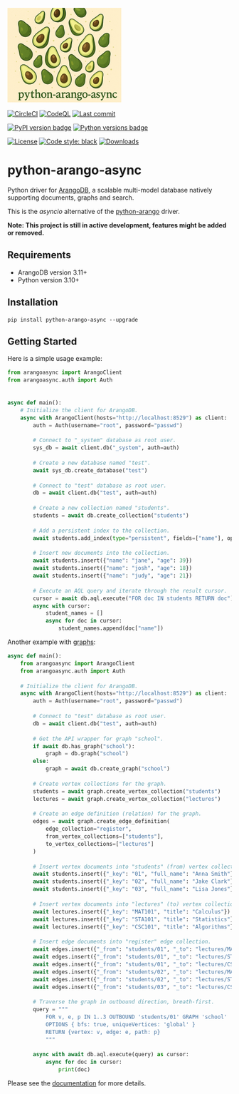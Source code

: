 ![Logo](docs/static/logo.png)

[![CircleCI](https://dl.circleci.com/status-badge/img/gh/arangodb/python-arango-async/tree/main.svg?style=svg)](https://dl.circleci.com/status-badge/redirect/gh/arangodb/python-arango-async/tree/main)
[![CodeQL](https://github.com/arangodb/python-arango-async/actions/workflows/codeql.yaml/badge.svg)](https://github.com/arangodb/python-arango-async/actions/workflows/codeql.yaml)
[![Last commit](https://img.shields.io/github/last-commit/arangodb/python-arango-async)](https://github.com/arangodb/python-arango-async/commits/main)

[![PyPI version badge](https://img.shields.io/pypi/v/python-arango-async?color=3775A9&style=for-the-badge&logo=pypi&logoColor=FFD43B)](https://pypi.org/project/python-arango-async/)
[![Python versions badge](https://img.shields.io/badge/3.10%2B-3776AB?style=for-the-badge&logo=python&logoColor=FFD43B&label=Python)](https://pypi.org/project/python-arango-async/)

[![License](https://img.shields.io/github/license/arangodb/python-arango?color=9E2165&style=for-the-badge)](https://github.com/arangodb/python-arango/blob/main/LICENSE)
[![Code style: black](https://img.shields.io/static/v1?style=for-the-badge&label=code%20style&message=black&color=black)](https://github.com/psf/black)
[![Downloads](https://img.shields.io/pepy/dt/python-arango-async?style=for-the-badge&color=282661
)](https://pepy.tech/project/python-arango-async)

# python-arango-async

Python driver for [ArangoDB](https://www.arangodb.com), a scalable multi-model
database natively supporting documents, graphs and search.

This is the _asyncio_ alternative of the [python-arango](https://github.com/arangodb/python-arango)
driver.

**Note: This project is still in active development, features might be added or removed.**

## Requirements

- ArangoDB version 3.11+
- Python version 3.10+

## Installation

```shell
pip install python-arango-async --upgrade
```

## Getting Started

Here is a simple usage example:

```python
from arangoasync import ArangoClient
from arangoasync.auth import Auth


async def main():
    # Initialize the client for ArangoDB.
    async with ArangoClient(hosts="http://localhost:8529") as client:
        auth = Auth(username="root", password="passwd")

        # Connect to "_system" database as root user.
        sys_db = await client.db("_system", auth=auth)

        # Create a new database named "test".
        await sys_db.create_database("test")

        # Connect to "test" database as root user.
        db = await client.db("test", auth=auth)

        # Create a new collection named "students".
        students = await db.create_collection("students")

        # Add a persistent index to the collection.
        await students.add_index(type="persistent", fields=["name"], options={"unique": True})

        # Insert new documents into the collection.
        await students.insert({"name": "jane", "age": 39})
        await students.insert({"name": "josh", "age": 18})
        await students.insert({"name": "judy", "age": 21})

        # Execute an AQL query and iterate through the result cursor.
        cursor = await db.aql.execute("FOR doc IN students RETURN doc")
        async with cursor:
            student_names = []
            async for doc in cursor:
                student_names.append(doc["name"])
```

Another example with [graphs](https://docs.arangodb.com/stable/graphs/):

```python
async def main():
    from arangoasync import ArangoClient
    from arangoasync.auth import Auth

    # Initialize the client for ArangoDB.
    async with ArangoClient(hosts="http://localhost:8529") as client:
        auth = Auth(username="root", password="passwd")

        # Connect to "test" database as root user.
        db = await client.db("test", auth=auth)

        # Get the API wrapper for graph "school".
        if await db.has_graph("school"):
            graph = db.graph("school")
        else:
            graph = await db.create_graph("school")

        # Create vertex collections for the graph.
        students = await graph.create_vertex_collection("students")
        lectures = await graph.create_vertex_collection("lectures")

        # Create an edge definition (relation) for the graph.
        edges = await graph.create_edge_definition(
            edge_collection="register",
            from_vertex_collections=["students"],
            to_vertex_collections=["lectures"]
        )

        # Insert vertex documents into "students" (from) vertex collection.
        await students.insert({"_key": "01", "full_name": "Anna Smith"})
        await students.insert({"_key": "02", "full_name": "Jake Clark"})
        await students.insert({"_key": "03", "full_name": "Lisa Jones"})

        # Insert vertex documents into "lectures" (to) vertex collection.
        await lectures.insert({"_key": "MAT101", "title": "Calculus"})
        await lectures.insert({"_key": "STA101", "title": "Statistics"})
        await lectures.insert({"_key": "CSC101", "title": "Algorithms"})

        # Insert edge documents into "register" edge collection.
        await edges.insert({"_from": "students/01", "_to": "lectures/MAT101"})
        await edges.insert({"_from": "students/01", "_to": "lectures/STA101"})
        await edges.insert({"_from": "students/01", "_to": "lectures/CSC101"})
        await edges.insert({"_from": "students/02", "_to": "lectures/MAT101"})
        await edges.insert({"_from": "students/02", "_to": "lectures/STA101"})
        await edges.insert({"_from": "students/03", "_to": "lectures/CSC101"})

        # Traverse the graph in outbound direction, breath-first.
        query = """
            FOR v, e, p IN 1..3 OUTBOUND 'students/01' GRAPH 'school'
            OPTIONS { bfs: true, uniqueVertices: 'global' }
            RETURN {vertex: v, edge: e, path: p}
            """

        async with await db.aql.execute(query) as cursor:
            async for doc in cursor:
                print(doc)
```

Please see the [documentation](https://python-arango-async.readthedocs.io/en/latest/) for more details.
